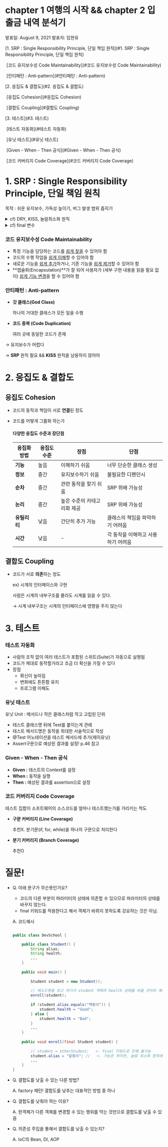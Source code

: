 # chapter 1 여행의 시작 && chapter 2 입출금 내역 분석기

발표일: August 9, 2021
발표자: 임현유

  

[1. SRP : Single Responsibility Principle, 단일 책임 원칙](#1. SRP : Single Responsibility Principle, 단일 책임 원칙)

​		[코드 유지보수성 Code Maintainability](#코드 유지보수성 Code Maintainability)

​		[안티패턴 : Anti-pattern](#안티패턴 : Anti-pattern)		

[2. 응집도 & 결합도](#2. 응집도 & 결합도)

​		[응집도 Cohesion](#응집도 Cohesion)

​		[결합도 Coupling](#결합도 Coupling)

[3. 테스트](#3. 테스트)

​		[테스트 자동화](#테스트 자동화)

​		[유닛 테스트](#유닛 테스트)

​		[Given - When - Then 공식](#Given - When - Then 공식)

​		[코드 커버리지 Code Coverage](#코드 커버리지 Code Coverage)

  

  

# 1. SRP : Single Responsibility Principle, 단일 책임 원칙

목적 : 쉬운 유지보수, 가독성 높이기, 버그 발생 범위 좁히기



<details>
  <summary>cf) DRY, KISS, 놀람최소화 원칙</summary>



- **DRY : Don`t Repaet Yourself**

- **KISS : Keep It Short and SImple**

  <details>
    <summary markdown="span"> 놀람 최소화 원칙 : Principle of Least Surprise</summary>


  - 메서드의 동작을 바로 이해할 수 있는 메서드명 사용  
  - 파라미터의 상태를 바꾸지 않는다. 코드가 파라미터의 상태에 의존할 수 있으므로 
    </details>

</details>

<details>
  <summary> cf) final 변수</summary>



- 어떤 객체 상태의 변화 가능 여부를 구분 가능
- 주의! final 필드로 가리키는 객체라도 가변상태(mutable state)를 포함할 수 있다 (4장 참고)
- var  키워드의 등장으로 final의 유용성이 크게 감소되었다 (5장 참고)  

</details>

  

### 코드 유지보수성 Code Maintainability

- 특정 기능을 담당하는 코드를 <u>쉽게 찾을</u> 수 있어야 함
- 코드의 수행 작업을 <u>쉽게 이해</u>할 수 있어야 함
- 새로운 기능을 <u>쉽게 추가</u>하거나, 기존 기능을 <u>쉽게 제거</u>할 수 있어야 함
- **캡슐화(Encapsulation)**가 잘 되어 사용자가 (세부 구현 내용을 읽을 필요 없이) <u>쉽게 기능 변경</u>을 할 수 있어야 함

  

### 안티패턴 : Anti-pattern

- **갓 클래스(God Class)**

    하나의 거대한 클래스가 모든 일을 수행 

- **코드 중복 (Code Duplication)**

    여러 곳에 동일한 코드가 존재

→ 유지보수가 어렵다 

→ **SRP** 원칙 필요 && **KISS** 원칙을 남용하지 않아야

  

  

  

# 2. 응집도 & 결합도

  

## 응집도 Cohesion

- 코드의 동작과 책임이 서로 **연결**된 정도

- 코드를 어떻게 그룹화 하는가

    
  
    #### 다양한 응집도 수준과 장단점
    
    | **응집화** **방법** | **응집도** **수준** | **장점**                    | **단점**                           |
    | ------------------- | ------------------- | --------------------------- | ---------------------------------- |
    | **기능**            | 높음                | 이해하기 쉬움               | 너무 단순한 클래스 생성            |
    | **정보**            | 중간                | 유지보수하기 쉬움           | 불필요한 디펜던시                  |
    | **순차**            | 중간                | 관련 동작을 찾기 쉬움       | SRP 위배 가능성                    |
    | **논리**            | 중간                | 높은 수준의 카테고리화 제공 | SRP 위배 가능성                    |
    | **유틸리티**        | 낮음                | 간단히 추가 가능            | 클래스의 책임을 파악하기 어려움    |
    | **시간**            | 낮음                | -                           | 각 동작을 이해하고 사용하기 어려움 |

  

## 결합도 Coupling

- 코드가 서로 **의존**하는 정도

    ex) 시계의 인터페이스와 구현

    사람은 시계의 내부구조를 몰라도 시계를 읽을 수 있다. 

    → 시계 내부구조는 시계의 인터페이스에 영향을 주지 않는다

  

  

  

# 3. 테스트

### **테스트 자동화**

- 사람의 조작 없이 여러 테스트가 포함된 스위트(Suite)가 자동으로 실행됨
- 코드가 제대로 동작할거라고 조금 더 확신을 가질 수 있다
- 장점
    - 확신이 높아짐
    - 변화에도 튼튼함 유지
    - 프로그램 이해도

  

### **유닛 테스트**

유닛 Unit : 메서드나 작은 클래스처럼 작고 고립된 단위

- 테스트 클래스명 뒤에 Test를 붙이는게 관례
- 테스트 메서드명은 동작을 최대한 서술적으로 작성
- @Test 어노테이션을 테스트 메서드에 추가(제이유닛)
- Assert구문으로 예상된 결과를 설정! p.46 참고

  

### **Given - When - Then 공식**

- **Given :** 테스트의 Context를 설정
- **When :** 동작을 실행
- **Then :** 예상된 결과를 assertion으로 설정

  

### **코드 커버리지 Code Coverage**

테스트 집합이 소프트웨어의 소스코드를 얼마나 테스트했는가를 가리키는 척도

- **구문 커버리지 (Line Coverage)**

    추천X. 분기문(if, for, while)을 하나의 구문으로 처리한다

- **분기 커버리지 (Branch Coverage)**

    추천O

  

  

  

# 질문!

- Q. 아래 문구가 무슨뜻인가요?
    - 코드의 다른 부분이 파라미터의 상태에 의존할 수 있으므로 파라미터의 상태를 바꾸지 않는다.
    - final 키워드를 적용한다고 해서 객체가 바뀌지 못하도록 강요하는 것은 아님.

    A. 코드예시

    ```java
    
    public class DevSchool {
    
    	public class Student() {
    		String alias;
    		String health;
    		...
    	}
    	
    	public void main() {
    	
    		Student student = new Student();
    	
    		// 메소드명을 보고 여기서 student 객체의 health 상태를 바꿀 것이라 예측할 수 없음
    		enroll(student);
    		
    		if (student.alias.equals("백둥이")) {
    			student.health = "Good";
    		} else {
    			student.health = "Bad";
    		}
    		...
    	}
    	
    	public void enroll(final Student student) {
    	
    		// student = otherStudent;   <- final 키워드로 인해 불가능	
    		student.alias = "앞둥이"; //   <- 가능은 하지만, 놀람 최소화 원칙에 위배됨
    		...
    	}
    }
    
    ```

      
    
- Q. 결합도를 낮출 수 있는 다른 방법?

    A. factory 패턴! 결합도를 낮추는 대표적인 방법 중 하나

      

- Q. 결합도를 낮춰야 하는 이유?

    A. 한객체가 다른 객체를 변경할 수 있는 행위를 막는 것만으로 결합도를 낮출 수 있음

      

- Q. 의존성 주입을 통해서 결합도를 낮출 수 있는지?

    A. IoC의 Bean, DI, AOP

​    

  